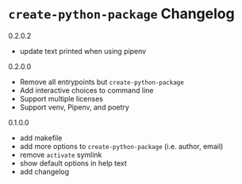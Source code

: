 # `create-python-package` Changelog
0.2.0.2
* update text printed when using pipenv

0.2.0.0
* Remove all entrypoints but `create-python-package`
* Add interactive choices to command line
* Support multiple licenses
* Support venv, Pipenv, and poetry

0.1.0.0
* add makefile
* add more options to `create-python-package` (i.e. author, email)
* remove `activate` symlink
* show default options in help text
* add changelog
